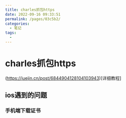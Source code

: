 ```yaml
---
title: charles抓包https
date: 2022-09-16 09:33:51
permalink: /pages/03c5b2/
categories:
  - 笔记
tags:
  - 
---
```


# charles抓包https

(https://juejin.cn/post/6844904128104103943)[详细教程]

## ios遇到的问题

### 手机端下载证书